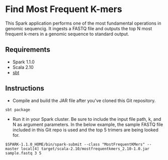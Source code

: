 # Find Most Frequent K-mers

This Spark application performs one of the most fundamental operations in genomic sequencig. It ingests a FASTQ file and outputs the top N most frequent k-mers in a genomic sequence to standard output.

## Requirements
* Spark 1.1.0
* Scala 2.10
* [sbt](scala-sbt.org)

## Instructions
* Compile and build the JAR file after you've cloned this Git repository.
```shell
sbt package
```
* Run it in your Spark cluster. Be sure to include the input file path, k, and N as argument parameters. In the below example, the sample FASTQ file included in this Git repo is used and the top 5 trimers are being looked for.
```shell
$SPARK-1.1.0_HOME/bin/spark-submit --class "MostFrequentKMers" --master local[4] target/scala-2.10/mostfrequentkmers_2.10-1.0.jar sample.fastq 3 5
```
